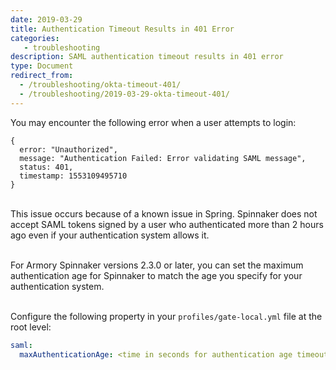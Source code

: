 ```yaml
---
date: 2019-03-29
title: Authentication Timeout Results in 401 Error
categories:
   - troubleshooting
description: SAML authentication timeout results in 401 error
type: Document
redirect_from:
  - /troubleshooting/okta-timeout-401/
  - /troubleshooting/2019-03-29-okta-timeout-401/
---
```

You may encounter the following error when a user attempts to login:
```
{
  error: "Unauthorized",
  message: "Authentication Failed: Error validating SAML message",
  status: 401,
  timestamp: 1553109495710
}
```
<br>
This issue occurs because of a known issue in Spring. Spinnaker does not accept SAML tokens signed by a user who authenticated more than 2 hours ago even if your authentication system allows it.<br><br>

For Armory Spinnaker versions 2.3.0 or later, you can set the maximum authentication age for Spinnaker to match the age you specify for your authentication system.
<br><br>

Configure the following property in your `profiles/gate-local.yml` file at the root level:

```yaml
saml:
  maxAuthenticationAge: <time in seconds for authentication age timeout>
```
